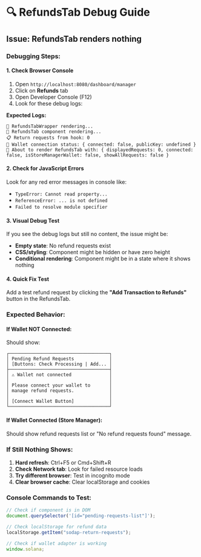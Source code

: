# 🔍 RefundsTab Debug Guide

## Issue: RefundsTab renders nothing

### Debugging Steps:

#### 1. **Check Browser Console**

1. Open `http://localhost:8080/dashboard/manager`
2. Click on **Refunds** tab
3. Open Developer Console (F12)
4. Look for these debug logs:

**Expected Logs:**

```
🔄 RefundsTabWrapper rendering...
🔄 RefundsTab component rendering...
📋 Return requests from hook: 0
🔗 Wallet connection status: { connected: false, publicKey: undefined }
🎯 About to render RefundsTab with: { displayedRequests: 0, connected: false, isStoreManagerWallet: false, showAllRequests: false }
```

#### 2. **Check for JavaScript Errors**

Look for any red error messages in console like:

- `TypeError: Cannot read property...`
- `ReferenceError: ... is not defined`
- `Failed to resolve module specifier`

#### 3. **Visual Debug Test**

If you see the debug logs but still no content, the issue might be:

- **Empty state**: No refund requests exist
- **CSS/styling**: Component might be hidden or have zero height
- **Conditional rendering**: Component might be in a state where it shows nothing

#### 4. **Quick Fix Test**

Add a test refund request by clicking the **"Add Transaction to Refunds"** button in the RefundsTab.

### Expected Behavior:

#### **If Wallet NOT Connected:**

Should show:

```
┌─────────────────────────────────────┐
│ Pending Refund Requests             │
│ [Buttons: Check Processing | Add... │
├─────────────────────────────────────┤
│ ⚠️ Wallet not connected              │
│                                     │
│ Please connect your wallet to       │
│ manage refund requests.             │
│                                     │
│ [Connect Wallet Button]             │
└─────────────────────────────────────┘
```

#### **If Wallet Connected (Store Manager):**

Should show refund requests list or "No refund requests found" message.

### If Still Nothing Shows:

1. **Hard refresh**: Ctrl+F5 or Cmd+Shift+R
2. **Check Network tab**: Look for failed resource loads
3. **Try different browser**: Test in incognito mode
4. **Clear browser cache**: Clear localStorage and cookies

### Console Commands to Test:

```javascript
// Check if component is in DOM
document.querySelector('[id="pending-requests-list"]');

// Check localStorage for refund data
localStorage.getItem("sodap-return-requests");

// Check if wallet adapter is working
window.solana;
```
